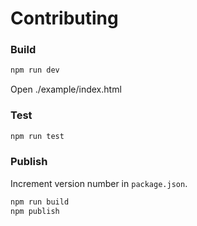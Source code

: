 # Contributing

### Build

```bash
npm run dev
```

Open ./example/index.html

### Test

```bash
npm run test
```

### Publish

Increment version number in `package.json`.

```bash
npm run build
npm publish
```
